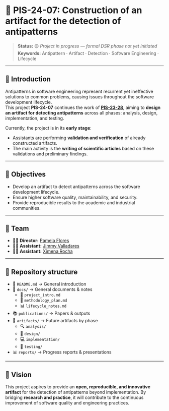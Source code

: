 # 🚧 PIS-24-07: Construction of an artifact for the detection of antipatterns

> **Status:** 🟡 *Project in progress — formal DSR phase not yet initiated*  
> **Keywords:** Antipattern · Artifact · Detection · Software Engineering · Lifecycle

---

## 📖 Introduction
Antipatterns in software engineering represent recurrent yet ineffective solutions to common problems, causing issues throughout the software development lifecycle.  
This project **PIS-24-07** continues the work of [**PIS-23-28**](https://github.com/software-adn-lab/PIS-23-28-PUBLIC), aiming to **design an artifact for detecting antipatterns** across all phases: analysis, design, implementation, and testing.  

Currently, the project is in its **early stage**:  
- Assistants are performing **validation and verification** of already constructed artifacts.  
- The main activity is the **writing of scientific articles** based on these validations and preliminary findings.  

---

## 🎯 Objectives
- Develop an artifact to detect antipatterns across the software development lifecycle.  
- Ensure higher software quality, maintainability, and security.  
- Provide reproducible results to the academic and industrial communities.  

---

## 👥 Team
- 👩‍🏫 **Director:** [Pamela Flores](https://fis.epn.edu.ec/index.php/es/la-facultad/planta-docentes/217-flores-naranjo-pamela-catherine)
- 👨‍💻 **Assistant:** [Jimmy Valladares](https://github.com/JotaValla)  
- 👩‍💻 **Assistant:** [Ximena Rocha](https://github.com/EveRocha11)  
---

## 📂 Repository structure

- 📘 `README.md` → General introduction  
- 📑 `docs/` → General documents & notes  
  - 📝 `project_intro.md`  
  - 📐 `methodology_plan.md`  
  - 📊 `lifecycle_notes.md`  
- 📚 `publications/` → Papers & outputs  
- 🧩 `artifacts/` → Future artifacts by phase  
  - 🔍 `analysis/`  
  - 🎨 `design/`  
  - 💻 `implementation/`  
  - 🧪 `testing/`  
- 📊 `reports/` → Progress reports & presentations  


---

## 🧭 Vision
This project aspires to provide an **open, reproducible, and innovative artifact** for the detection of antipatterns beyond implementation. By bridging **research and practice**, it will contribute to the continuous improvement of software quality and engineering practices.
